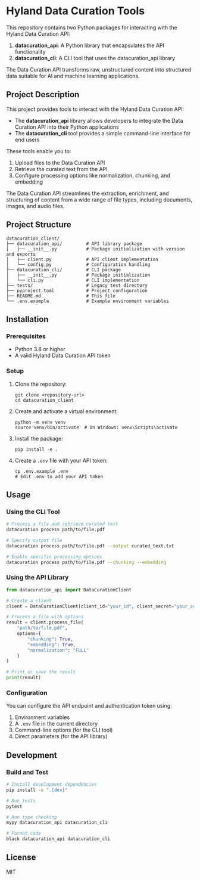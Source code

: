 # Hyland Data Curation Tools

This repository contains two Python packages for interacting with the Hyland Data Curation API:

1. **datacuration_api**: A Python library that encapsulates the API functionality
2. **datacuration_cli**: A CLI tool that uses the datacuration_api library

The Data Curation API transforms raw, unstructured content into structured data suitable for AI and machine learning applications.

## Project Description

This project provides tools to interact with the Hyland Data Curation API:

- The **datacuration_api** library allows developers to integrate the Data Curation API into their Python applications
- The **datacuration_cli** tool provides a simple command-line interface for end users

These tools enable you to:

1. Upload files to the Data Curation API
2. Retrieve the curated text from the API
3. Configure processing options like normalization, chunking, and embedding

The Data Curation API streamlines the extraction, enrichment, and structuring of content from a wide range of file types, including documents, images, and audio files.

## Project Structure

```
datacuration_client/
├── datacuration_api/         # API library package
│   ├── __init__.py           # Package initialization with version and exports
│   ├── client.py             # API client implementation
│   └── config.py             # Configuration handling
├── datacuration_cli/         # CLI package
│   ├── __init__.py           # Package initialization
│   └── cli.py                # CLI implementation
├── tests/                    # Legacy test directory
├── pyproject.toml            # Project configuration
├── README.md                 # This file
└── .env.example              # Example environment variables
```

## Installation

### Prerequisites

- Python 3.8 or higher
- A valid Hyland Data Curation API token

### Setup

1. Clone the repository:
   ```
   git clone <repository-url>
   cd datacuration_client
   ```

2. Create and activate a virtual environment:
   ```
   python -m venv venv
   source venv/bin/activate  # On Windows: venv\Scripts\activate
   ```

3. Install the package:
   ```
   pip install -e .
   ```

4. Create a `.env` file with your API token:
   ```
   cp .env.example .env
   # Edit .env to add your API token
   ```

## Usage

### Using the CLI Tool

```bash
# Process a file and retrieve curated text
datacuration process path/to/file.pdf

# Specify output file
datacuration process path/to/file.pdf --output curated_text.txt

# Enable specific processing options
datacuration process path/to/file.pdf --chunking --embedding
```

### Using the API Library

```python
from datacuration_api import DataCurationClient

# Create a client
client = DataCurationClient(client_id="your_id", client_secret="your_secret")

# Process a file with options
result = client.process_file(
    "path/to/file.pdf",
    options={
        "chunking": True,
        "embedding": True,
        "normalization": "FULL"
    }
)

# Print or save the result
print(result)
```

### Configuration

You can configure the API endpoint and authentication token using:

1. Environment variables
2. A `.env` file in the current directory
3. Command-line options (for the CLI tool)
4. Direct parameters (for the API library)

## Development

### Build and Test

```bash
# Install development dependencies
pip install -e ".[dev]"

# Run tests
pytest

# Run type checking
mypy datacuration_api datacuration_cli

# Format code
black datacuration_api datacuration_cli
```

## License

MIT
